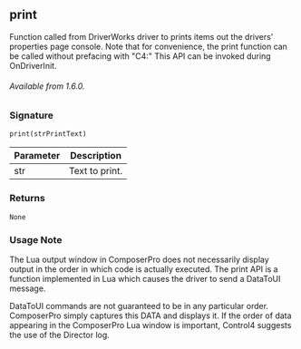 ## print

Function called from DriverWorks driver to prints items out the drivers’ properties page console. Note that for 
convenience, the print function can be called without prefacing with "C4:" This API can be invoked during
OnDriverInit.

###### Available from 1.6.0.


### Signature

`print(strPrintText)`


| Parameter  | Description |
| --- | --- |
| str | Text to print. |


### Returns

`None`


### Usage Note

The Lua output window in ComposerPro does not necessarily display output in the order in which code is actually executed. The print API is a function implemented in Lua which causes the driver to send a DataToUI message.

DataToUI commands are not guaranteed to be in any particular order. ComposerPro simply captures this DATA and displays it. If the order of data appearing in the ComposerPro Lua window is important, Control4 suggests the use of the Director log.